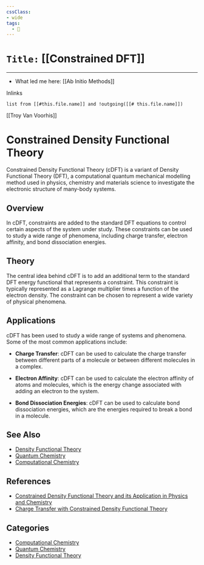 ```yaml
---
cssClass:
- wide
tags:
  - 🧪
---
```


# `Title:` [[Constrained DFT]]
--- 

- What led me here: [[Ab Initio Methods]]

Inlinks
```dataview 
list from [[#this.file.name]] and !outgoing([[# this.file.name]]) 
```

[[Troy Van Voorhis]]

# Constrained Density Functional Theory

Constrained Density Functional Theory (cDFT) is a variant of Density Functional Theory (DFT), a computational quantum mechanical modelling method used in physics, chemistry and materials science to investigate the electronic structure of many-body systems.

## Overview

In cDFT, constraints are added to the standard DFT equations to control certain aspects of the system under study. These constraints can be used to study a wide range of phenomena, including charge transfer, electron affinity, and bond dissociation energies.

## Theory

The central idea behind cDFT is to add an additional term to the standard DFT energy functional that represents a constraint. This constraint is typically represented as a Lagrange multiplier times a function of the electron density. The constraint can be chosen to represent a wide variety of physical phenomena.

## Applications

cDFT has been used to study a wide range of systems and phenomena. Some of the most common applications include:

- **Charge Transfer**: cDFT can be used to calculate the charge transfer between different parts of a molecule or between different molecules in a complex.

- **Electron Affinity**: cDFT can be used to calculate the electron affinity of atoms and molecules, which is the energy change associated with adding an electron to the system.

- **Bond Dissociation Energies**: cDFT can be used to calculate bond dissociation energies, which are the energies required to break a bond in a molecule.

## See Also

- [Density Functional Theory](https://en.wikipedia.org/wiki/Density_functional_theory)
- [Quantum Chemistry](https://en.wikipedia.org/wiki/Quantum_chemistry)
- [Computational Chemistry](https://en.wikipedia.org/wiki/Computational_chemistry)

## References

- [Constrained Density Functional Theory and its Application in Physics and Chemistry](https://www.cambridge.org/core/books/constrained-density-functional-theory-and-its-application-in-physics-and-chemistry/6C2F8B0948BE3E3A8473945B9C7B8B8F)
- [Charge Transfer with Constrained Density Functional Theory](https://pubs.acs.org/doi/abs/10.1021/acs.jctc.8b00032)

## Categories

- [Computational Chemistry](https://en.wikipedia.org/wiki/Category:Computational_chemistry)
- [Quantum Chemistry](https://en.wikipedia.org/wiki/Category:Quantum_chemistry)
- [Density Functional Theory](https://en.wikipedia.org/wiki/Category:Density_functional_theory)